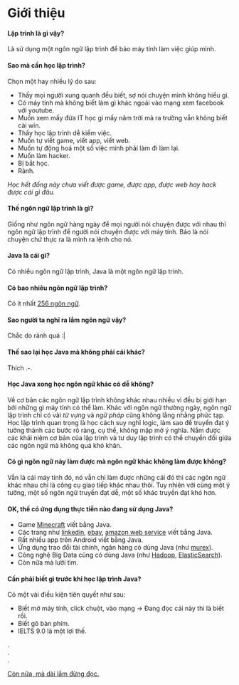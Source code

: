 # Giới thiệu

#### Lập trình là gì vậy?
Là sử dụng một ngôn ngữ lập trình để bảo máy tính làm việc giúp mình.

#### Sao mà cần học lập trình?
Chọn một hay nhiều lý do sau:
- Thấy mọi người xung quanh đều biết, sợ nói chuyện mình không hiểu gì.
- Có máy tính mà không biết làm gì khác ngoài vào mạng xem facebook với youtube.
- Muốn xem mấy đứa IT học gì mấy năm trời mà ra trường vẫn không biết cài win.
- Thấy học lập trình dễ kiếm việc.
- Muốn tự viết game, viết app, viết web.
- Muốn tự động hoá một số việc mình phải làm đi làm lại.
- Muốn làm hacker.
- Bị bắt học.
- Rảnh.

*Học hết đống này chưa viết được game, được app, được web hay hack được cái gì đâu.*

#### Thế ngôn ngữ lập trình là gì?
Giống như ngôn ngữ hàng ngày để mọi người nói chuyện được với nhau thì ngôn ngữ lập trình để người nói chuyện được với máy tính.
Bảo là nói chuyện chứ thực ra là mình ra lệnh cho nó.

#### Java là cái gì?
Có nhiều ngôn ngữ lập trình, Java là một ngôn ngữ lập trình.

#### Có bao nhiêu ngôn ngữ lập trình?
Có ít nhất [256 ngôn ngữ](https://en.wikipedia.org/wiki/List_of_programming_languages).

#### Sao người ta nghĩ ra lắm ngôn ngữ vậy?
Chắc do rảnh quá :|

#### Thế sao lại học Java mà không phải cái khác?
Thích .-.

#### Học Java xong học ngôn ngữ khác có dễ không?
Về cơ bản các ngôn ngữ lập trình không khác nhau nhiều vì đều bị giới hạn bởi những gì máy tính có thể làm. Khác với ngôn ngữ thường ngày, ngôn ngữ lập trình chỉ có vài *từ vựng* và *ngữ pháp* cũng không lằng nhằng phức tạp. Học lập trình quan trọng là học cách suy nghĩ logic, làm sao để truyền đạt ý tưởng thành các bước rõ ràng, cụ thể, không mập mờ ý nghĩa. Nắm được các khái niệm cơ bản của lập trình và tư duy lập trình có thể chuyển đổi giữa các ngôn ngữ mà không quá khó khăn.

#### Có gì ngôn ngữ này làm được mà ngôn ngữ khác không làm được không?
Vẫn là cái máy tính đó, nó vẫn chỉ làm được những cái đó thì các ngôn ngữ khác nhau chỉ là công cụ giao tiếp khác nhau thôi. Tuy nhiên với cùng một ý tưởng, một số ngôn ngữ truyền đạt dễ, một số khác truyền đạt khó hơn.

#### OK, thế có ứng dụng thực tiễn nào đang sử dụng Java?
- Game [Minecraft](https://www.minecraft.net/) viết bằng Java.
- Các trang như [linkedin](https://www.linkedin.com/), [ebay](https://www.ebay.com/), [amazon web service](https://aws.amazon.com/) viết bằng Java.
- Rất nhiều app trên Android viết bằng Java.
- Ứng dụng trao đổi tài chính, ngân hàng có dùng Java (như [murex](https://www.murex.com/)).
- Công nghệ Big Data cũng có dùng Java (như [Hadoop](https://hadoop.apache.org/), [ElasticSearch](https://www.elastic.co/)).
- Còn nữa mà lười tìm.

#### Cần phải biết gì trước khi học lập trình Java?
Có một vài điều kiện tiên quyết như sau:
- Biết mở máy tính, click chuột, vào mạng &#8594; Đang đọc cái này thì là biết rồi.
- Biết gõ bàn phím.
- IELTS 9.0 là một lợi thế.

.  
.  
.  

[Còn nữa, mà dài lắm đừng đọc.](TLDR.md)
